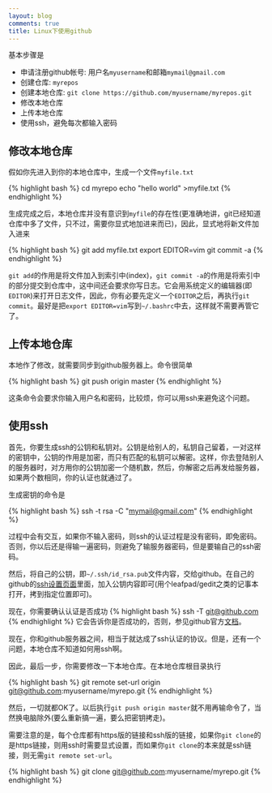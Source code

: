```yaml
---
layout: blog
comments: true
title: Linux下使用github
---
```


基本步骤是

  - 申请注册github帐号: 用户名`myusername`和邮箱`mymail@gmail.com`
  - 创建仓库: `myrepos`
  - 创建本地仓库: `git clone https://github.com/myusername/myrepos.git`
  - 修改本地仓库
  - 上传本地仓库
  - 使用ssh，避免每次都输入密码

## 修改本地仓库
假如你先进入到你的本地仓库中，生成一个文件`myfile.txt`

{% highlight bash %}
cd myrepo
echo "hello world" >myfile.txt
{% endhighlight %}

生成完成之后，本地仓库并没有意识到`myfile`的存在性(更准确地讲，git已经知道仓库中多了文件，只不过，需要你显式地加进来而已)，因此，显式地将新文件加入进来

{% highlight bash %}
git add myfile.txt
export EDITOR=vim
git commit -a
{% endhighlight %}

`git add`的作用是将文件加入到索引中(index)，`git commit -a`的作用是将索引中的部分提交到仓库中，这中间还会要求你写日志。它会用系统定义的编辑器(即`EDITOR`)来打开日志文件，因此，你有必要先定义一个`EDITOR`之后，再执行`git commit`。最好是把`export EDITOR=vim`写到`~/.bashrc`中去，这样就不需要再管它了。

## 上传本地仓库
本地作了修改，就需要同步到github服务器上。命令很简单

{% highlight bash %}
git push origin master
{% endhighlight %}

这条命令会要求你输入用户名和密码，比较烦，你可以用ssh来避免这个问题。

## 使用ssh
首先，你要生成ssh的公钥和私钥对。公钥是给别人的，私钥自己留着，一对这样的密钥中，公钥的作用是加密，而只有匹配的私钥可以解密。这样，你去登陆别人的服务器时，对方用你的公钥加密一个随机数，然后，你解密之后再发给服务器，如果两个数相同，你的认证也就通过了。

生成密钥的命令是

{% highlight bash %}
ssh -t rsa -C "mymail@gmail.com"
{% endhighlight %}

过程中会有交互，如果你不输入密码，则ssh的认证过程是没有密码，即免密码。否则，你以后还是得输一遍密码，则避免了输服务器密码，但是要输自己的ssh密码。

然后，将自己的公钥，即`~/.ssh/id_rsa.pub`文件内容，交给github。在自己的github的[ssh设置页面](https://github.com/settings/ssh)里面，加入公钥内容即可(用个leafpad/gedit之类的记事本打开，拷到指定位置即可)。

现在，你需要确认认证是否成功
{% highlight bash %}
ssh -T git@github.com
{% endhighlight %}
它会告诉你是否成功的，否则，参见github官方[文档](https://help.github.com/articles/generating-ssh-keys)。

现在，你和github服务器之间，相当于就达成了ssh认证的协议。但是，还有一个问题，本地仓库不知道如何用ssh啊。

因此，最后一步，你需要修改一下本地仓库。在本地仓库根目录执行

{% highlight bash %}
git remote set-url origin git@github.com:myusername/myrepo.git
{% endhighlight %}

然后，一切就都OK了。以后执行`git push origin master`就不用再输命令了，当然换电脑除外(要么重新搞一遍，要么把密钥拷走)。


需要注意的是，每个仓库都有https版的链接和ssh版的链接，如果你`git clone`的是https链接，则用ssh时需要显式设置，而如果你`git clone`的本来就是ssh链接，则无需`git remote set-url`。

{% highlight bash %}
git clone git@github.com:myusername/myrepo.git
{% endhighlight %}


